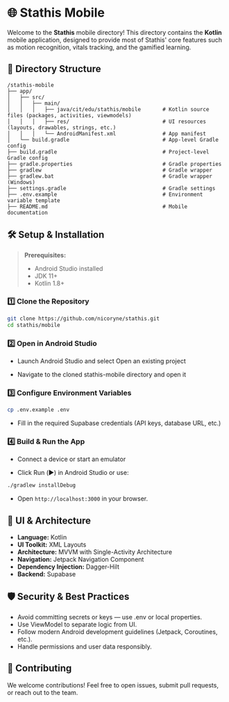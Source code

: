 # 🌐 Stathis Mobile

Welcome to the **Stathis** mobile directory! This directory contains the **Kotlin** mobile application, designed to provide most of Stathis' core features such as motion recognition, vitals tracking, and the gamified learning.

## 📁 Directory Structure

```
/stathis-mobile
├── app/
│   ├── src/
│   │   ├── main/
│   │   │   ├── java/cit/edu/stathis/mobile       # Kotlin source files (packages, activities, viewmodels)
│   │   │   ├── res/                              # UI resources (layouts, drawables, strings, etc.)
│   │   │   └── AndroidManifest.xml               # App manifest
│   └── build.gradle                              # App-level Gradle config
├── build.gradle                                  # Project-level Gradle config
├── gradle.properties                             # Gradle properties
├── gradlew                                       # Gradle wrapper
├── gradlew.bat                                   # Gradle wrapper (Windows)
├── settings.gradle                               # Gradle settings
├── .env.example                                  # Environment variable template
├── README.md                                     # Mobile documentation

```

## 🛠️ Setup & Installation

> **Prerequisites:**
>
> - Android Studio installed
> - JDK 11+
> - Kotlin 1.8+

### 1️⃣ Clone the Repository

```sh
git clone https://github.com/nicoryne/stathis.git
cd stathis/mobile
```

### 2️⃣ Open in Android Studio

- Launch Android Studio and select Open an existing project

- Navigate to the cloned stathis-mobile directory and open it

### 3️⃣ Configure Environment Variables

```sh
cp .env.example .env
```

- Fill in the required Supabase credentials (API keys, database URL, etc.)

### 4️⃣ Build & Run the App

- Connect a device or start an emulator

- Click Run (▶️) in Android Studio or use:

```sh
./gradlew installDebug
```

- Open `http://localhost:3000` in your browser.

## 🎨 UI & Architecture

- **Language:** Kotlin
- **UI Toolkit:** XML Layouts
- **Architecture:** MVVM with Single-Activity Architecture
- **Navigation:** Jetpack Navigation Component
- **Dependency Injection:** Dagger-Hilt
- **Backend:** Supabase

## 🛡️ Security & Best Practices

- Avoid committing secrets or keys — use .env or local properties.
- Use ViewModel to separate logic from UI.
- Follow modern Android development guidelines (Jetpack, Coroutines, etc.).
- Handle permissions and user data responsibly.

## 📌 Contributing

We welcome contributions! Feel free to open issues, submit pull requests, or reach out to the team.
